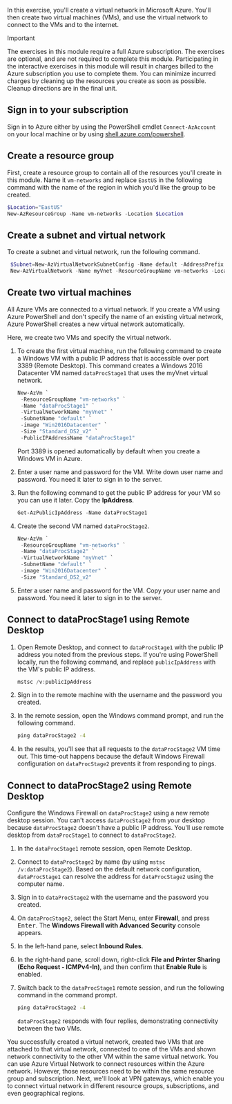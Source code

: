 In this exercise, you'll create a virtual network in Microsoft Azure. You'll then create two virtual machines (VMs), and use the virtual network to connect to the VMs and to the internet.

> [!IMPORTANT]
> The exercises in this module require a full Azure subscription. The exercises are optional, and are not required to complete this module. Participating in the interactive exercises in this module will result in charges billed to the Azure subscription you use to complete them. You can minimize incurred charges by cleaning up the resources you create as soon as possible. Cleanup directions are in the final unit.

## Sign in to your subscription

Sign in to Azure either by using the PowerShell cmdlet `Connect-AzAccount` on your local machine or by using [shell.azure.com/powershell](https://shell.azure.com/powershell).

## Create a resource group

First, create a resource group to contain all of the resources you'll create in this module. Name it `vm-networks` and replace `EastUS` in the following command with the name of the region in which you'd like the group to be created.

```PowerShell
$Location="EastUS" 
New-AzResourceGroup -Name vm-networks -Location $Location
```

## Create a subnet and virtual network

To create a subnet and virtual network, run the following command.

```PowerShell
 $Subnet=New-AzVirtualNetworkSubnetConfig -Name default -AddressPrefix 10.0.0.0/24
 New-AzVirtualNetwork -Name myVnet -ResourceGroupName vm-networks -Location $Location -AddressPrefix 10.0.0.0/16 -Subnet $Subnet
```

## Create two virtual machines

All Azure VMs are connected to a virtual network. If you create a VM using Azure PowerShell and don't specify the name of an existing virtual network, Azure PowerShell creates a new virtual network automatically.

Here, we create two VMs and specify the virtual network.

1. To create the first virtual machine, run the following command to create a Windows VM with a public IP address that is accessible over port 3389 (Remote Desktop). This command creates a Windows 2016 Datacenter VM named `dataProcStage1` that uses the myVnet virtual network.

   ```PowerShell
   New-AzVm `
    -ResourceGroupName "vm-networks" `
    -Name "dataProcStage1" `
    -VirtualNetworkName "myVnet" `
    -SubnetName "default" `
    -image "Win2016Datacenter" `
    -Size "Standard_DS2_v2" `
    -PublicIPAddressName "dataProcStage1"
    ```

    Port 3389 is opened automatically by default when you create a Windows VM in Azure.

1. Enter a user name and password for the VM. Write down user name and password. You need it later to sign in to the server.

1. Run the following command to get the public IP address for your VM so you can use it later. Copy the **IpAddress**.

   ```PowerShell
   Get-AzPublicIpAddress -Name dataProcStage1
    ```

1. Create the second VM named `dataProcStage2`.

   ```PowerShell
   New-AzVm `
    -ResourceGroupName "vm-networks" `
    -Name "dataProcStage2" `
    -VirtualNetworkName "myVnet" `
    -SubnetName "default" `
    -image "Win2016Datacenter" `
    -Size "Standard_DS2_v2"
    ```

1. Enter a user name and password for the VM. Copy your user name and password. You need it later to sign in to the server.

## Connect to dataProcStage1 using Remote Desktop

1. Open Remote Desktop, and connect to `dataProcStage1` with the public IP address you noted from the previous steps. If you're using PowerShell locally, run the following command, and replace `publicIpAddress` with the VM's public IP address.

   ```PowerShell
   mstsc /v:publicIpAddress
   ```

1. Sign in to the remote machine with the username and the password you created.

1. In the remote session, open the Windows command prompt, and run the following command.

    ```cmd
    ping dataProcStage2 -4
    ```

1. In the results, you'll see that all requests to the `dataProcStage2` VM time out. This time-out happens because the default Windows Firewall configuration on `dataProcStage2` prevents it from responding to pings.

## Connect to dataProcStage2 using Remote Desktop

Configure the Windows Firewall on `dataProcStage2` using a new remote desktop session. You can't access `dataProcStage2` from your desktop because `dataProcStage2` doesn't have a public IP address. You'll use remote desktop from `dataProcStage1` to connect to `dataProcStage2`.

1. In the `dataProcStage1` remote session, open Remote Desktop.

1. Connect to `dataProcStage2` by name (by using `mstsc /v:dataProcStage2`). Based on the default network configuration, `dataProcStage1` can resolve the address for `dataProcStage2` using the computer name.

1. Sign in to `dataProcStage2` with the username and the password you created.

1. On `dataProcStage2`, select the Start Menu, enter **Firewall**, and press <kbd>Enter</kbd>. The **Windows Firewall with Advanced Security** console appears.

1. In the left-hand pane, select **Inbound Rules**.

1. In the right-hand pane, scroll down, right-click **File and Printer Sharing (Echo Request - ICMPv4-In)**, and then confirm that **Enable Rule** is enabled.

1. Switch back to the `dataProcStage1` remote session, and run the following command in the command prompt.

    ```cmd
    ping dataProcStage2 -4
    ```

    `dataProcStage2` responds with four replies, demonstrating connectivity between the two VMs.

You successfully created a virtual network, created two VMs that are attached to that virtual network, connected to one of the VMs and shown network connectivity to the other VM within the same virtual network. You can use Azure Virtual Network to connect resources within the Azure network. However, those resources need to be within the same resource group and subscription. Next, we'll look at VPN gateways, which enable you to connect virtual network in different resource groups, subscriptions, and even geographical regions.

